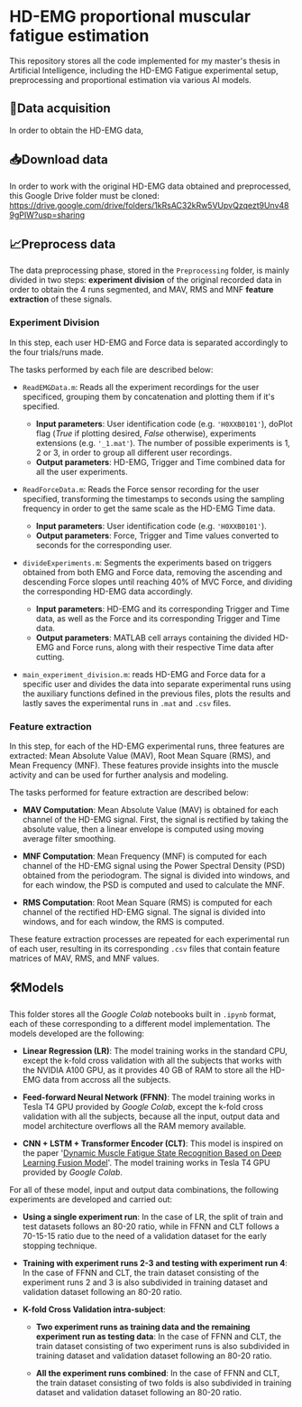# HD-EMG proportional muscular fatigue  estimation
This repository stores all the code implemented for my master's thesis in Artificial Intelligence, including the HD-EMG Fatigue experimental setup, preprocessing and proportional estimation via various AI models.

## 📄Data acquisition

In order to obtain the HD-EMG data, 

## 📥Download data
In order to work with the original HD-EMG data obtained and preprocessed, this Google Drive folder must be cloned: 
https://drive.google.com/drive/folders/1kRsAC32kRw5VUpvQzqezt9Unv489gPIW?usp=sharing

## 📈Preprocess data

The data preprocessing phase, stored in the `Preprocessing` folder, is mainly divided in two steps: **experiment division** of the original recorded data in order to obtain the 4 runs segmented, and MAV, RMS and MNF **feature extraction** of these signals.

###  Experiment Division
In this step, each user HD-EMG and Force data is separated accordingly to the four trials/runs made.

The tasks performed by each file are described below:

- `ReadEMGData.m`: Reads all the experiment recordings for the user specificed, grouping them by concatenation and plotting them if it's specified.
  - **Input parameters**: User identification code (e.g. `'H0XXB0101'`), doPlot flag (*True* if plotting desired, *False* otherwise), experiments extensions (e.g. `'_1.mat'`). The number of possible experiments is 1, 2 or 3, in order to group all different user recordings.
  - **Output parameters**: HD-EMG, Trigger and Time combined data for all the user experiments. 
    
- `ReadForceData.m`: Reads the Force sensor recording for the user specified, transforming the timestamps to seconds using the sampling frequency in order to get the same scale as the HD-EMG Time data.
  - **Input parameters**: User identification code (e.g. `'H0XXB0101'`).
  - **Output parameters**: Force, Trigger and Time values converted to seconds for the corresponding user. 
    
- `divideExperiments.m`: Segments the experiments based on triggers obtained from both EMG and Force data, removing the ascending and descending Force slopes until reaching 40% of MVC Force, and dividing the corresponding HD-EMG data accordingly.
  - **Input parameters**: HD-EMG and its corresponding Trigger and Time data, as well as the Force and its corresponding Trigger and Time data.
  - **Output parameters**: MATLAB cell arrays containing the divided HD-EMG and Force runs, along with their respective Time data after cutting.
    
- `main_experiment_division.m`: reads HD-EMG and Force data for a specific user and divides the data into separate experimental runs using the auxiliary functions defined in the previous files, plots the results and lastly saves the experimental runs in `.mat` and `.csv` files.

### Feature extraction

In this step, for each of the HD-EMG experimental runs, three features are extracted: Mean Absolute Value (MAV), Root Mean Square (RMS), and Mean Frequency (MNF). These features provide insights into the muscle activity and can be used for further analysis and modeling.

The tasks performed for feature extraction are described below:

- **MAV Computation**: Mean Absolute Value (MAV) is obtained for each channel of the HD-EMG signal. First, the signal is rectified by taking the absolute value, then a linear envelope is computed using moving average filter smoothing.

- **MNF Computation**: Mean Frequency (MNF) is computed for each channel of the HD-EMG signal using the Power Spectral Density (PSD) obtained from the periodogram. The signal is divided into windows, and for each window, the PSD is computed and used to calculate the MNF. 

- **RMS Computation**: Root Mean Square (RMS) is computed for each channel of the rectified HD-EMG signal. The signal is divided into windows, and for each window, the RMS is computed. 

These feature extraction processes are repeated for each experimental run of each user, resulting in its corresponding `.csv` files that contain feature matrices of MAV, RMS, and MNF values.

## 🛠️Models

This folder stores all the *Google Colab* notebooks built in `.ipynb` format, each of these corresponding to a different model implementation. The models developed are the following:

- **Linear Regression (LR)**: The model training works in the standard CPU, except the k-fold cross validation with all the subjects that works with the NVIDIA A100 GPU, as it provides 40 GB of RAM to store all the HD-EMG data from accross all the subjects.

- **Feed-forward Neural Network (FFNN)**: The model training works in Tesla T4 GPU provided by *Google Colab*, except the k-fold cross validation with all the subjects, because all the input, output data and model architecture overflows all the RAM memory available.

- **CNN + LSTM + Transformer Encoder (CLT)**: This model is inspired on the paper '[Dynamic Muscle Fatigue State Recognition Based on Deep Learning Fusion Model](https://ieeexplore.ieee.org/abstract/document/10233862)'. The model training works in Tesla T4 GPU provided by *Google Colab*.

For all of these model, input and output data combinations, the following experiments are developed and carried out:

- **Using a single experiment run**: In the case of LR, the split of train and test datasets follows an 80-20 ratio, while in FFNN and CLT follows a 70-15-15 ratio due to the need of a validation dataset for the early stopping technique.

- **Training with experiment runs 2-3 and testing with experiment run 4**: In the case of FFNN and CLT, the train dataset consisting of the experiment runs 2 and 3 is also subdivided in training dataset and validation dataset following an 80-20 ratio.

- **K-fold Cross Validation intra-subject**:
  - **Two experiment runs as training data and the remaining experiment run as testing data**: In the case of FFNN and CLT, the train dataset consisting of two experiment runs is also subdivided in training dataset and validation dataset following an 80-20 ratio.

  - **All the experiment runs combined**: In the case of FFNN and CLT, the train dataset consisting of two folds is also subdivided in training dataset and validation dataset following an 80-20 ratio.

